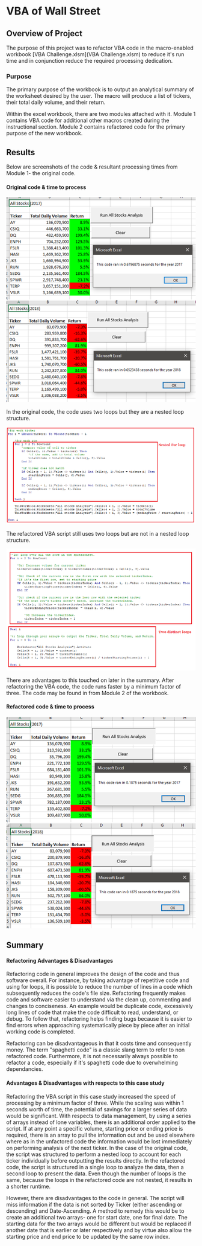 # VBA of Wall Street

## Overview of Project

The purpose of this project was to refactor VBA code in the macro-enabled workbook [VBA Challenge.xlsm](VBA Challenge.xlsm) to reduce it's run time and in conjunction reduce the required processing dedication.

### Purpose

The primary purpose of the workbook is to output an analytical summary of the worksheet desired by the user. The macro will produce a list of tickers, their total daily volume, and their return.

Within the excel workbook, there are two modules attached with it. Module 1 contains VBA code for additional other macros created during the instructional section. Module 2 contains refactored code for the primary purpose of the new workbook.

## Results

Below are screenshots of the code & resultant processing times from Module 1- the original code.

#### Original code & time to process

![VBA_Challenge_2017Original.png](/resources/VBA_Challenge_2017Original.png)
![VBA_Challenge_2018Original.png](/resources/VBA_Challenge_2018Original.png)

In the original code, the code uses two loops but they are a nested loop structure.

![NestedForLoop.png](/resources/NestedForLoop.png)

The refactored VBA script still uses two loops but are not in a nested loop structure.

![TwoForLoop.png](/resources/TwoForLoop.png)

There are advantages to this touched on later in the summary. After refactoring the VBA code, the code runs faster by a minimum factor of three. The code may be found in from Module 2 of the workbook.

#### Refactored code & time to process

![VBA_Challenge_2017.png](/resources/VBA_Challenge_2017.png)
![VBA_Challenge_2017.png](/resources/VBA_Challenge_2018.png)

## Summary

#### Refactoring Advantages & Disadvantages

Refactoring code in general improves the design of the code and thus software overall. For instance, by taking advantage of repetitive code and using for loops, it is possible to reduce the number of lines in a code which subsequently reduces the code's file size. Refactoring frequently makes code and software easier to understand via the clean up, commenting and changes to conciseness. An example would be duplicate code, excessively long lines of code that make the code difficult to read, understand, or debug. To follow that, refactoring helps finding bugs because it is easier to find errors when approaching systematically piece by piece after an initial working code is completed.

Refactoring can be disadvantageous in that it costs time and consequently money. The term "spaghetti code" is a classic slang term to refer to non refactored code. Furthermore, it is not necessarily always possible to refactor a code, especially if it's spaghetti code due to overwhelming dependancies. 

#### Advantages & Disadvantages with respects to this case study

Refactoring the VBA script in this case study increased the speed of processing by a minimum factor of three. While the scaling was within 1 seconds worth of time, the potential of savings for a larger series of data would be significant. With respects to data management, by using a series of arrays instead of lone variables, there is an additional order applied to the script. If at any point a specific volume, starting price or ending price is required, there is an array to pull the information out and be used elsewhere where as in the unfactored code the information would be lost immediately on performing analysis of the next ticker. In the case of the original code, the script was structured to perform a nested loop to account for each ticker individually before outputting the results directly. In the refactored code, the script is structured in a single loop to analyze the data, then a second loop to present the data.  Even though the number of loops is the same, because the loops in the refactored code are not nested, it results in a shorter runtime. 

However, there are disadvantages to the code in general. The script will miss information if the data is not sorted by Ticker (either ascending or descending) and Date-Ascending. A method to remedy this would be to create an additional two arrays- one for start date, one for final date. The starting data for the two arrays would be different but would be replaced if another date that is earlier or later respectively and by virtue also allow the starting price and end price to be updated by the same row index.
